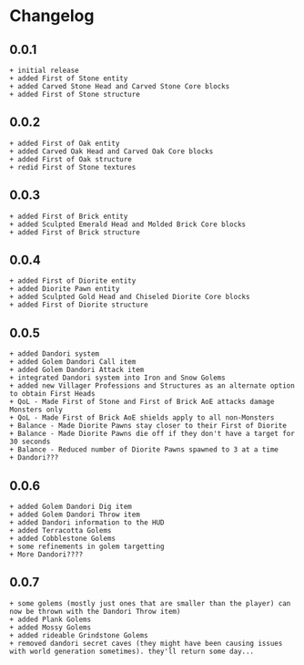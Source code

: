 # Changelog

## 0.0.1
    + initial release
    + added First of Stone entity
    + added Carved Stone Head and Carved Stone Core blocks
    + added First of Stone structure

## 0.0.2
    + added First of Oak entity
    + added Carved Oak Head and Carved Oak Core blocks
    + added First of Oak structure
    + redid First of Stone textures

## 0.0.3
    + added First of Brick entity
    + added Sculpted Emerald Head and Molded Brick Core blocks
    + added First of Brick structure

## 0.0.4
    + added First of Diorite entity
    + added Diorite Pawn entity
    + added Sculpted Gold Head and Chiseled Diorite Core blocks
    + added First of Diorite structure

## 0.0.5
    + added Dandori system
    + added Golem Dandori Call item
    + added Golem Dandori Attack item
    + integrated Dandori system into Iron and Snow Golems
    + added new Villager Professions and Structures as an alternate option to obtain First Heads
    + QoL - Made First of Stone and First of Brick AoE attacks damage Monsters only
    + QoL - Made First of Brick AoE shields apply to all non-Monsters
    + Balance - Made Diorite Pawns stay closer to their First of Diorite
    + Balance - Made Diorite Pawns die off if they don't have a target for 30 seconds
    + Balance - Reduced number of Diorite Pawns spawned to 3 at a time
    + Dandori???

## 0.0.6
    + added Golem Dandori Dig item
    + added Golem Dandori Throw item
    + added Dandori information to the HUD
    + added Terracotta Golems
    + added Cobblestone Golems
    + some refinements in golem targetting
    + More Dandori????

## 0.0.7
    + some golems (mostly just ones that are smaller than the player) can now be thrown with the Dandori Throw item)
    + added Plank Golems
    + added Mossy Golems
    + added rideable Grindstone Golems
    + removed dandori secret caves (they might have been causing issues with world generation sometimes). they'll return some day...